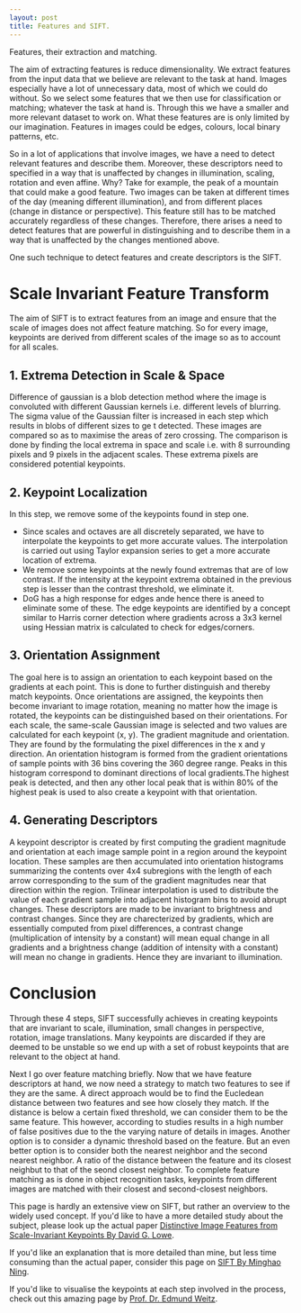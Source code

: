 ```yaml
---
layout: post
title: Features and SIFT.
---
```

Features, their extraction and matching.

The aim of extracting features is reduce dimensionality. We extract features from the input data that we believe are relevant to the task at hand. Images especially have a lot of unnecessary data, most of which we could do without. So we select some features that we then use for classification or matching; whatever the task at hand is. Through this we have a smaller and more relevant dataset to work on. What these features are is only limited by our imagination. Features in images could be edges, colours, local binary patterns, etc. 

So in a lot of applications that involve images, we have a need to detect relevant features and describe them. Moreover, these descriptors need to specified in a way that is unaffected by changes in illumination, scaling, rotation and even affine. Why? Take for example, the peak of a mountain that could make a good feature. Two images can be taken at different times of the day (meaning different illumination), and from different places (change in distance or perspective). This feature still has to be matched accurately regardless of these changes. Therefore, there arises a need to detect features that are powerful in distinguishing and to describe them in a way that is unaffected by the changes mentioned above.

One such technique to detect features and create descriptors is the SIFT.

# Scale Invariant Feature Transform
The aim of SIFT is to extract features from an image and ensure that the scale of images does not affect feature matching. So for every image, keypoints are derived from different scales of the image so as to account for all scales. 

## 1. Extrema Detection in Scale & Space
Difference of gaussian is a blob detection method where the image is convoluted with different Gaussian kernels i.e. different levels of blurring. The sigma value of the Gaussian filter is increased in each step which results in blobs of different sizes to ge t detected. These images are compared so as to maximise the areas of zero crossing. The comparison is done by finding the local extrema in space and scale i.e. with 8 surrounding pixels and 9 pixels in the adjacent scales. These extrema pixels are considered potential keypoints. 

## 2. Keypoint Localization
In this step, we remove some of the keypoints found in step one.
* Since scales and octaves are all discretely separated, we have to interpolate the keypoints to get more accurate values. The interpolation is carried out using Taylor expansion series to get a more accurate location of extrema.  
* We remove some keypoints at the newly found extremas that are of low contrast. If the intensity at the keypoint extrema obtained in the previous step is lesser than the contrast threshold, we eliminate it.
* DoG has a high response for edges ande hence there is aneed to eliminate some of these. The edge keypoints are identified by a concept similar to Harris corner detection where gradients across a 3x3 kernel using Hessian matrix is calculated to check for edges/corners.

## 3. Orientation Assignment
The goal here is to assign an orientation to each keypoint based on the gradients at each point. This is done to further distinguish and thereby match keypoints. Once orientations are assigned, the keypoints then become invariant to image rotation, meaning no matter how the image is rotated, the keypoints can be distinguished based on their orientations. For each scale, the same-scale Gaussian image is selected and two values are calculated for each keypoint (x, y). The gradient magnitude and orientation. They are found by the formulating the pixel differences in the x and y direction. An orientation histogram is formed from the gradient orientations of sample points with 36 bins covering the 360 degree range. Peaks in this histogram correspond to dominant directions of local gradients.The highest peak is detected, and then any other local peak that is within 80% of the highest peak is used to also create a keypoint with that orientation.

## 4. Generating Descriptors
A keypoint descriptor is created by first computing the gradient magnitude and orientation at each image sample point in a region around the keypoint location. These samples are then accumulated into orientation histograms summarizing the contents over 4x4 subregions with the length of each arrow corresponding to the sum of the gradient magnitudes near that direction within the region. Trilinear interpolation is used to distribute the value of each gradient sample into adjacent histogram bins to avoid abrupt changes. These descriptors are made to be invariant to brightness and contrast changes. Since they are charecterized by gradients, which are essentially computed from pixel differences, a contrast change (multiplication of intensity by a constant) will mean equal change in all gradients and a brightness change (addition of intensity with a constant) will mean no change in gradients. Hence they are invariant to illumination.

# Conclusion
Through these 4 steps, SIFT successfully achieves in creating keypoints that are invariant to scale, illumination, small changes in perspective, rotation, image translations. Many keypoints are discarded if they are deemed to be unstable so we end up with a set of robust keypoints that are relevant to the object at hand. 

Next I go over feature matching briefly. Now that we have feature descriptors at hand, we now need a strategy to match two features to see if they are the same. A direct approach would be to find the Eucledean distance between two features and see how closely they match. If the distance is below a certain fixed threshold, we can consider them to be the same feature. This however, according to studies results in a high number of false positives due to the the varying nature of details in images. Another option is to consider a dynamic threshold based on the feature. But an even better option is to consider both the nearest neighbor and the second nearest neighbor. A ratio of the distance between the feature and its closest neighbut to that of the seond closest neighbor.
To complete feature matching as is done in object recognition tasks, keypoints from different images are matched with their closest and second-closest neighbors. 

This page is hardly an extensive view on SIFT, but rather an overview to the widely used concept. If you'd like to have a more detailed study about the subject, please look up the actual paper [Distinctive Image Features from Scale-Invariant Keypoints By David G. Lowe](https://www.cs.ubc.ca/~lowe/papers/ijcv04.pdf "Title"). 

If you'd like an explanation that is more detailed than mine, but less time consuming than the actual paper, consider this page on [SIFT By Minghao Ning](https://towardsdatascience.com/sift-scale-invariant-feature-transform-c7233dc60f37).

If you'd like to visualise the keypoints at each step involved in the process, check out this amazing page by [Prof. Dr. Edmund Weitz](http://weitz.de/sift/index.html).